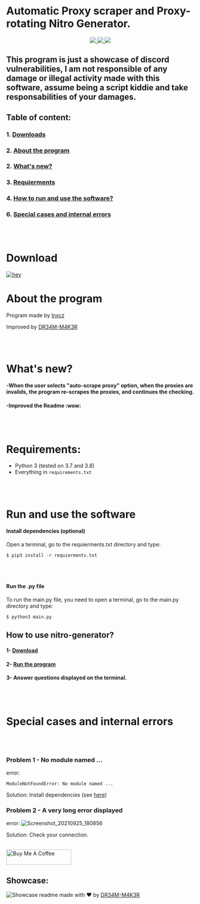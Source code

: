 
  

# Automatic Proxy scraper and Proxy-rotating Nitro Generator.
<p align="center">
    <a href="https://mit-license.org/">
      <img src= "https://user-images.githubusercontent.com/67145585/134778810-3ed67ef3-8699-42b9-80f3-6a2618d128b3.jpg"/>
    </a>
    <a href="https://www.python.org/">
      <img src="http://ForTheBadge.com/images/badges/made-with-python.svg" />
    </a>
    <a href="https://discord.gg/FPhHhBG25d">
      <img src="https://img.shields.io/badge/Join%20me%20on%20discord-181717?style=for-the-badge&logo=discord" />
    </a>
  </p>
</p>

## This program is just a showcase of discord vulnerabilities, I am not responsible of any damage or illegal activity made with this software, assume being a script kiddie and take responsabilities of your damages.


## Table of content:<br/>
### 1. [Downloads](https://github.com/DR34M-M4K3R/nitro-generator#download) <br/>
### 2. [About the program](https://github.com/DR34M-M4K3R/nitro-generator#about-the-program) <br/>
### 2. [What's new?](https://github.com/DR34M-M4K3R/nitro-generator/blob/master/README.md#whats-new) <br/>
### 3. [Requierments](https://github.com/DR34M-M4K3R/nitro-generator#requirements)
### 4. [How to run and use the software?](https://github.com/DR34M-M4K3R/nitro-generator#run-and-use-the-software)
### 6. [Special cases and internal errors](https://github.com/DR34M-M4K3R/nitro-generator#special-cases-and-internal-errors)

<br/><br/>


# Download
[![hey](https://img.shields.io/badge/Download%20.py-181717?style=for-the-badge&color=black&logo=python)](https://github.com/DR34M-M4K3R/nitro-generator/archive/refs/heads/master.zip)


# About the program

Program made by [lnxcz](https://github.com/lnxcz) </p>
Improved by [DR34M-M4K3R](https://github.com/DR34M-M4K3R)

<br/>
<br/>


# What's new?

#### -When the user selects "auto-scrape proxy" option, when the proxies are invalids, the program re-scrapes the proxies, and continues the checking.
#### -Improved the Readme :wow:

<br/>
<br/>

# Requirements:
* Python 3 (tested on 3.7 and 3.8)
* Everything in `requirements.txt`

<br/><br/>

# Run and use the software

#### Install dependencies (optional)
Open a terminal, go to the requierments.txt directory and type:

```
$ pip3 install -r requierments.txt
```

<br/><br/>
#### Run the .py file

To run the main.py file, you need to open a terminal, go to the main.py directory and type:
```
$ python3 main.py
```

## How to use nitro-generator?
#### 1- [Download](https://github.com/DR34M-M4K3R/nitro-generator#download)
#### 2- [Run the program](https://github.com/DR34M-M4K3R/nitro-generator#run-and-use-the-software) 
#### 3- Answer questions displayed on the terminal.
<br/>
<br/>

# Special cases and internal errors

<br/><br/>

### Problem 1 - No module named ...
error:

```
ModuleNotFoundError: No module named ...
```
Solution: Install dependencies (see [here](https://github.com/DR34M-M4K3R/nitro-generator#downloads))
<br/>

### Problem 2 - A very long error displayed
error:
![Screenshot_20210925_180856](https://user-images.githubusercontent.com/67145585/134778134-eaa9e531-15e7-4140-afae-16a8dd33cce7.png)

Solution: Check your connection.
<br/><br/>

<a href="https://www.buymeacoffee.com/DR34MM4K3R" target="_blank"><img src="https://cdn.buymeacoffee.com/buttons/default-green.png" alt="Buy Me A Coffee" height="41" width="174"></a>




## Showcase:
![Showcase](https://i.imgur.com/9hYb7Sp.png)
readme made with ❤ by [DR34M-M4K3R](https://github.com/DR34M-M4K3R)
